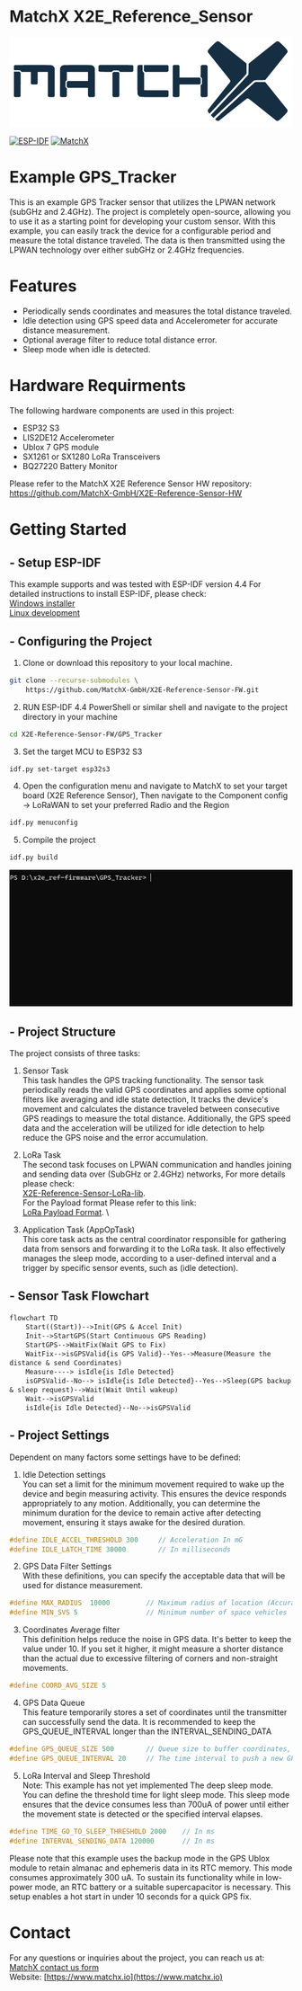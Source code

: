# MatchX X2E_Reference_Sensor

![MatchX Logo](Doc/matchx_logo.png)

[![ESP-IDF](https://img.shields.io/badge/ESP%20IDF-V4.4.5-green)](https://docs.espressif.com/projects/esp-idf/en/v4.4.5/esp32s3/get-started/index.html) [![MatchX](https://img.shields.io/badge/MatchX-X2E%20Sensor%20V1.1-blue)](https://github.com/MatchX-GmbH/X2E-Reference-Sensor-HW)

# Example GPS_Tracker

This is an example GPS Tracker sensor that utilizes the LPWAN network (subGHz and 2.4GHz). The project is completely open-source, allowing you to use it as a starting point for developing your custom sensor. With this example, you can easily track the device for a configurable period and measure the total distance traveled. The data is then transmitted using the LPWAN technology over either subGHz or 2.4GHz frequencies.

# Features

- Periodically sends coordinates and measures the total distance traveled.
- Idle detection using GPS speed data and Accelerometer for accurate distance measurement.
- Optional average filter to reduce total distance error.
- Sleep mode when idle is detected.

# Hardware Requirments

The following hardware components are used in this project:

- ESP32 S3
- LIS2DE12 Accelerometer
- Ublox 7 GPS module
- SX1261 or SX1280 LoRa Transceivers
- BQ27220 Battery Monitor

Please refer to the MatchX X2E Reference Sensor HW repository:\
https://github.com/MatchX-GmbH/X2E-Reference-Sensor-HW

# Getting Started
## - Setup ESP-IDF
This example supports and was tested with ESP-IDF version 4.4
For detailed instructions to install ESP-IDF, please check:\
[Windows installer](https://docs.espressif.com/projects/esp-idf/en/latest/esp32s3/get-started/windows-setup.html) \
[Linux development](https://docs.espressif.com/projects/esp-idf/en/v4.4.5/esp32s3/get-started/linux-setup.html)

## - Configuring the Project

1. Clone or download this repository to your local machine.

```bash
git clone --recurse-submodules \
	https://github.com/MatchX-GmbH/X2E-Reference-Sensor-FW.git
```
2. RUN ESP-IDF 4.4 PowerShell or similar shell and navigate to the project directory in your machine

```bash
cd X2E-Reference-Sensor-FW/GPS_Tracker
```
3. Set the target MCU to ESP32 S3

```bash
idf.py set-target esp32s3
```
4. Open the configuration menu and navigate to MatchX to set your target board (X2E Reference Sensor), Then navigate to the Component config -> LoRaWAN to set your preferred Radio and the Region

```bash
idf.py menuconfig
```

5. Compile the project
   
```bash
idf.py build
```
![IDF_gif](Doc/idf.gif)

## - Project Structure 

The project consists of three tasks:

1. Sensor Task \
This task handles the GPS tracking functionality. The sensor task periodically reads the valid GPS coordinates and applies some optional filters like averaging and idle state detection, It tracks the device's movement and calculates the distance traveled between consecutive GPS readings to measure the total distance. Additionally, the GPS speed data and the acceleration will be utilized for idle detection to help reduce the GPS noise and the error accumulation.

2. LoRa Task \
The second task focuses on LPWAN communication and handles joining and sending data over (SubGHz or 2.4GHz) networks, For more details please check:\
[X2E-Reference-Sensor-LoRa-lib](https://github.com/MatchX-GmbH/X2E-Reference-Sensor-LoRa-lib). \
For the Payload format Please refer to this link: \
[LoRa Payload Format](https://dev.mxc.org/docs/tutorials/devices/payload). \

3. Application Task (AppOpTask) \
This core task acts as the central coordinator responsible for gathering data from sensors and forwarding it to the LoRa task. It also effectively manages the sleep mode, according to a user-defined interval and a trigger by specific sensor events, such as (idle detection).

## - Sensor Task Flowchart
```mermaid
flowchart TD
	Start((Start))-->Init(GPS & Accel Init)
	Init-->StartGPS(Start Continuous GPS Reading) 
	StartGPS-->WaitFix(Wait GPS to Fix)
	WaitFix-->isGPSValid{is GPS Valid}--Yes-->Measure(Measure the distance & send Coordinates)
	Measure----> isIdle{is Idle Detected}
	isGPSValid--No--> isIdle{is Idle Detected}--Yes-->Sleep(GPS backup & sleep request)-->Wait(Wait Until wakeup)
	Wait-->isGPSValid
	isIdle{is Idle Detected}--No-->isGPSValid
```

## - Project Settings

Dependent on many factors some settings have to be defined:
1. Idle Detection settings \
You can set a limit for the minimum movement required to wake up the device and begin measuring activity. This ensures the device responds appropriately to any motion.
Additionally, you can determine the minimum duration for the device to remain active after detecting movement, ensuring it stays awake for the desired duration. 
```c
#define IDLE_ACCEL_THRESHOLD 300     // Acceleration In mG
#define IDLE_LATCH_TIME 30000        // In milliseconds
```
2. GPS Data Filter Settings \
With these definitions, you can specify the acceptable data that will be used for distance measurement.
```c
#define MAX_RADIUS  10000         // Maximum radius of location (Accuracy) in millimeters
#define MIN_SVS 5                 // Minimum number of space vehicles
```
3. Coordinates Average filter \
This definition helps reduce the noise in GPS data. It's better to keep the value under 10. If you set it higher, it might measure a shorter distance than the actual due to excessive filtering of corners and non-straight movements.
```c
#define COORD_AVG_SIZE 5
```
4. GPS Data Queue \
This feature temporarily stores a set of coordinates until the transmitter can successfully send the data.
It is recommended to keep the GPS_QUEUE_INTERVAL longer than the INTERVAL_SENDING_DATA
```c
#define GPS_QUEUE_SIZE 500        // Queue size to buffer coordinates, in case of the connection is lost and you need to keep all data
#define GPS_QUEUE_INTERVAL 20     // The time interval to push a new GPS Coordinates into the queue in seconds
```
5. LoRa Interval and Sleep Threshold \
Note: This example has not yet implemented The deep sleep mode. \
You can define the threshold time for light sleep mode. This sleep mode ensures that the device consumes less than 700uA of power until either the movement state is detected or the specified interval elapses.
```c
#define TIME_GO_TO_SLEEP_THRESHOLD 2000    // In ms
#define INTERVAL_SENDING_DATA 120000       // In ms
```
Please note that this example uses the backup mode in the GPS Ublox module to retain almanac and ephemeris data in its RTC memory. This mode consumes approximately 300 uA. To sustain its functionality while in low-power mode, an RTC battery or a suitable supercapacitor is necessary.
This setup enables a hot start in under 10 seconds for a quick GPS fix.

# Contact

For any questions or inquiries about the project, you can reach us at: \
[MatchX contact us form](https://matchx.io/pages/contact-us) \
Website: [https://www.matchx.io](https://www.matchx.io)

